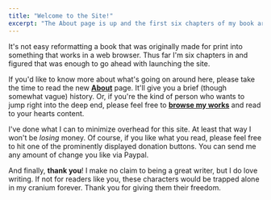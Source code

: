 ```yaml
---
title: "Welcome to the Site!"
excerpt: "The About page is up and the first six chapters of my book are available!"
---
```


It's not easy reformatting a book that was originally made for print into something that works in a web browser. Thus far I'm six chapters in and figured that was enough to go ahead with launching the site.

If you'd like to know more about what's going on around here, please take the time to read the new [**About**](http://www.jetadams.com/about/) page. It'll give you a brief (though somewhat vague) history. Or, if you're the kind of person who wants to jump right into the deep end, please feel free to [**browse my works**](http://www.jetadams.com/works/) and read to your hearts content.

I've done what I can to minimize overhead for this site. At least that way I won't be *losing* money. Of course, if you like what you read, please feel free to hit one of the prominently displayed donation buttons. You can send me any amount of change you like via Paypal.

And finally, **thank you**! I make no claim to being a great writer, but I do love writing. If not for readers like you, these characters would be trapped alone in my cranium forever. Thank you for giving them their freedom.
